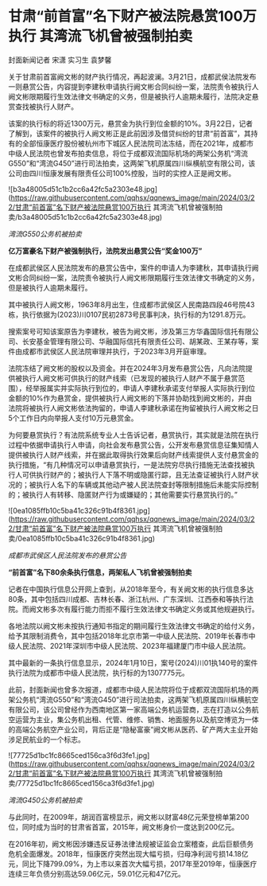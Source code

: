 # 甘肃“前首富”名下财产被法院悬赏100万执行 其湾流飞机曾被强制拍卖

封面新闻记者 宋潇 实习生 袁梦馨

关于甘肃前首富阙文彬的财产执行情况，再起波澜。3月21日，成都武侯法院发布一则悬赏公告，内容提到李建秋申请执行阙文彬合同纠纷一案，法院责令被执行人阙文彬限期履行生效法律文书确定的义务，但是被执行人逾期未履行，法院决定悬赏查找被执行人财产。

该案的执行标的将近1300万元，悬赏金为执行到位金额的10%。3月22日，记者了解到，该案件的被执行人阙文彬正是此前因涉及借贷纠纷的甘肃“前首富”，其持有的全部恒康医疗股份被杭州市下城区人民法院司法冻结，而在2021年，成都市中级人民法院也曾发布拍卖信息，将位于成都双流国际机场的两架公务机“湾流G550”和“湾流G450”进行司法拍卖，这两架飞机原属四川纵横航空有限公司，该公司由四川恒康发展有限责任公司100%控股，当时的实控人正是阙文彬。

![b3a48005d51c1b2cc6a42fc5a2303e48.jpg](https://raw.githubusercontent.com/qqhsx/qqnews_image/main/2024/03/22/甘肃“前首富”名下财产被法院悬赏100万执行 其湾流飞机曾被强制拍卖/b3a48005d51c1b2cc6a42fc5a2303e48.jpg)

 _湾流G550公务机被拍卖_

**亿万富豪名下财产被强制执行，法院发出悬赏公告“奖金100万”**

在成都武侯区人民法院发布的悬赏公告中，案件的申请人为李建秋，其申请执行阙文彬合同纠纷一案，法院责令被执行人阙文彬限期履行生效法律文书确定的义务，但是被执行人逾期未履行。

其中被执行人阙文彬，1963年8月出生，住成都市武侯区人民南路四段46号院43栋，执行依据为(2023)川0107民初2873号民事判决，执行标的为1291.8万元。

搜索案号可知该案原告为李建秋，被告为阙文彬，涉及第三方华鑫国际信托有限公司、长安基金管理有限公司、华融国际信托有限责任公司、胡某政、王某存等，案件由成都市武侯区人民法院审理并执行，于2023年3月开庭审理。

法院冻结了阙文彬的股权以及资金。并在2024年3月发布悬赏公告，凡向法院提供被执行人阙文彬可供执行的财产线索（已发现的被执行人财产不属于悬赏范围），经举报属实并实际执行到位的，申请人李建秋承诺支付举报人实际执行到位金额的10%作为悬赏金，提供被执行人阙文彬的下落并协助找到阙文彬的，并由法院将被执行人阙文彬依法拘留的，申请人李建秋承诺在拘留被执行人阙文彬之日5个工作日内向举报人支付10万元悬赏金。

为何要悬赏执行？有法院系统专业人士告诉记者，悬赏执行，其实就是法院在执行过程中依据申请执行人申请，向社会发布悬赏公告，公开发布悬赏信息征集知情人提供被执行人财产线索，并在据此取得执行效果后向财产线索提供人支付悬赏金的执行措施，“有几种情况可以申请悬赏执行，一是法院穷尽执行措施无法查找被执行人可供执行财产的；被执行人下落不明或隐匿行踪，且无法查证被执行人财产状况的；被执行人名下的车辆或其他动产被人民法院查封等限制措施后未能实际控制的；被执行人有转移、隐匿财产行为或嫌疑的；其他需要实行悬赏执行的。”

![0ea1085ffb10c5ba41c326c91b4f8361.jpg](https://raw.githubusercontent.com/qqhsx/qqnews_image/main/2024/03/22/甘肃“前首富”名下财产被法院悬赏100万执行 其湾流飞机曾被强制拍卖/0ea1085ffb10c5ba41c326c91b4f8361.jpg)

 _成都市武侯区人民法院发布的悬赏公告_

**“前首富”名下80余条执行信息，两架私人飞机曾被强制拍卖**

记者在中国执行信息公开网上查到，从2018年至今，有关阙文彬的执行信息多达80条，其中包括四川成都、吉林长春、浙江杭州、广东深圳、江西泰和等执行法院。而阙文彬多次有履行能力而拒不履行生效法律文书确定义务或其他规避执行。

各地法院以阙文彬未按执行通知书指定的期间履行生效法律文书确定的给付义务，给予其限制消费令，其中包括2018年北京市第一中级人民法院、2019年长春市中级人民法院、2021年深圳市中级人民法院、2023年福建厦门市中级人民法院。

其中最新的一条执行信息显示，2024年1月10日，案号(2024)川01执140号的案件执行法院为成都市中级人民法院，执行标的为1307775元。

此前，封面新闻也曾多次报道，成都市中级人民法院将位于成都双流国际机场的两架公务机“湾流G550”和“湾流G450”进行司法拍卖，这两架飞机原属四川纵横航空有限公司，该公司曾经作为西南地区第一家高端公务机运营商，志在打造以公务航空运营为主业，集公务机出租、代管、维修、销售、地面服务以及航空博览为一体的高端公务航空产业公司，背后正是“隐秘富豪”阙文彬从医药、矿产两大主业开始涉足民航业的一个标志。

![77725d1bc1fc8665ced156ca3f6d3fe1.jpg](https://raw.githubusercontent.com/qqhsx/qqnews_image/main/2024/03/22/甘肃“前首富”名下财产被法院悬赏100万执行 其湾流飞机曾被强制拍卖/77725d1bc1fc8665ced156ca3f6d3fe1.jpg)

_湾流G450公务机被拍卖_

与此同时，在2009年，胡润百富榜显示，阙文彬以财富48亿元荣登榜单第200位，同时成为当时的甘肃省首富，2015年，阙文彬身价一度达到200亿元。

在2016年初，阙文彬因涉嫌违反证券法律法规被证监会立案稽查，此后巨额债务危机全面爆发。2018年，恒康医疗突然出现大幅亏损，归母净利润亏损14.18亿元，同比下降799.09%，为上市以来首次大幅亏损，2017年至2019年，恒康医疗连续三年负债分别高达59.06亿元，59.01亿元和47亿元。

